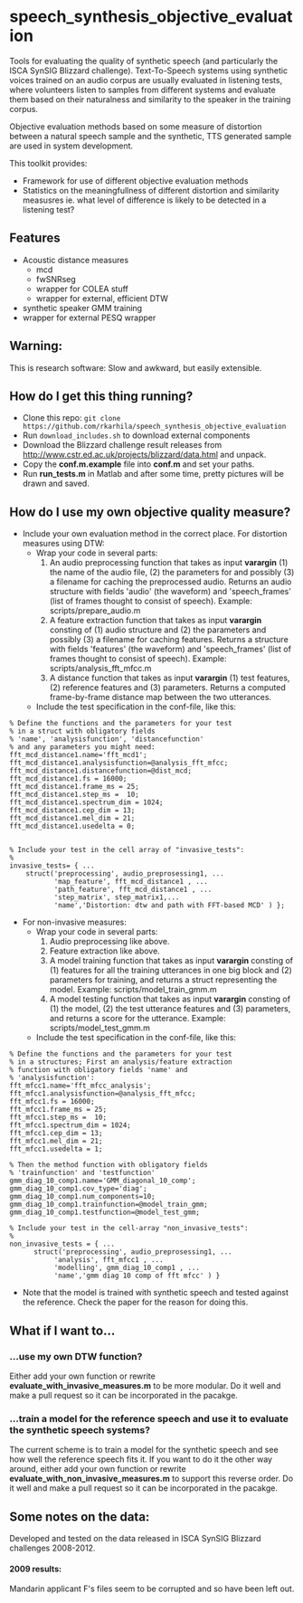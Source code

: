 # speech_synthesis_objective_evaluation #

Tools for evaluating the quality of synthetic speech (and particularly the ISCA SynSIG Blizzard challenge). Text-To-Speech systems using synthetic voices trained on an audio corpus are usually evaluated in listening  tests, where volunteers listen to samples from different systems and evaluate them based on their naturalness and similarity to the speaker in the training corpus.

Objective evaluation methods based on some measure of distortion between a natural speech sample and the synthetic, TTS generated sample are used in system development.

This toolkit provides:

* Framework for use of different objective evaluation   methods
* Statistics on the meaningfullness of different distortion and similarity measusres ie. what level of difference is likely to be detected in a listening test?


## Features ##

* Acoustic distance measures
  * mcd
  * fwSNRseg
  * wrapper for COLEA stuff
  * wrapper for external, efficient DTW
* synthetic speaker GMM training
* wrapper for external PESQ wrapper


## Warning: ##

This is research software: Slow and awkward, but easily extensible.


## How do I get this thing running? ##

* Clone this repo: `git clone https://github.com/rkarhila/speech_synthesis_objective_evaluation`
* Run `download_includes.sh` to download external components
* Download the Blizzard challenge result releases from http://www.cstr.ed.ac.uk/projects/blizzard/data.html and unpack.
* Copy the **conf.m.example** file into **conf.m** and  set your paths.
* Run **run_tests.m** in Matlab and after some time,  pretty pictures will be drawn and saved.

## How do I use my own objective quality measure? ##

* Include your own evaluation method in the correct place. For distortion measures using DTW:
  * Wrap your code in several parts: 
    1. An audio preprocessing function that takes as input **varargin** (1) the name of the audio file, (2) the parameters for and possibly (3) a filename for caching the preprocessed audio. Returns an audio structure with fields 'audio' (the waveform) and 'speech_frames' (list of frames thought to consist of speech).  Example: scripts/prepare_audio.m
    2. A feature extraction function that takes as input **varargin** consting of (1) audio structure and (2) the parameters and possibly (3) a filename for caching features. Returns a structure with fields 'features' (the waveform) and 'speech_frames' (list of frames thought to consist of speech). Example: scripts/analysis_fft_mfcc.m
    3. A distance function that takes as input **varargin** (1) test features, (2) reference features and (3) parameters. Returns a computed frame-by-frame distance map between the two utterances.
  * Include the test specification in the conf-file, like this:

```
% Define the functions and the parameters for your test
% in a struct with obligatory fields
% 'name', 'analysisfunction', 'distancefunction'
% and any parameters you might need:
fft_mcd_distance1.name='fft_mcd1';
fft_mcd_distance1.analysisfunction=@analysis_fft_mfcc;
fft_mcd_distance1.distancefunction=@dist_mcd; 
fft_mcd_distance1.fs = 16000;
fft_mcd_distance1.frame_ms = 25;
fft_mcd_distance1.step_ms =  10;
fft_mcd_distance1.spectrum_dim = 1024;
fft_mcd_distance1.cep_dim = 13;
fft_mcd_distance1.mel_dim = 21;
fft_mcd_distance1.usedelta = 0;


% Include your test in the cell array of "invasive_tests":
%
invasive_tests= { ...
    struct('preprocessing', audio_preprosessing1, ...
           'map_feature', fft_mcd_distance1 , ...
           'path_feature', fft_mcd_distance1 , ...
           'step_matrix', step_matrix1,...
           'name','Distortion: dtw and path with FFT-based MCD' ) };
```

* For non-invasive measures:
  * Wrap your code in several parts: 
    1. Audio preprocessing like above.
    2. Feature extraction like above.
    3. A model training function that takes as input **varargin** consting of (1) features for all the training utterances in one big block and (2) parameters for training, and returns a struct representing the model. Example: scripts/model_train_gmm.m 
    4. A model testing function that takes as input **varargin** consting of (1) the model, (2) the test utterance features and (3) parameters, and returns a score for the utterance. Example: scripts/model_test_gmm.m
  * Include the test specification in the conf-file, like this:

```
% Define the functions and the parameters for your test
% in a structures; First an analysis/feature extraction
% function with obligatory fields 'name' and 
% 'analysisfunction':
fft_mfcc1.name='fft_mfcc_analysis';
fft_mfcc1.analysisfunction=@analysis_fft_mfcc;
fft_mfcc1.fs = 16000;
fft_mfcc1.frame_ms = 25;
fft_mfcc1.step_ms =  10;
fft_mfcc1.spectrum_dim = 1024;
fft_mfcc1.cep_dim = 13;
fft_mfcc1.mel_dim = 21;
fft_mfcc1.usedelta = 1;

% Then the method function with obligatory fields
% 'trainfunction' and 'testfunction'
gmm_diag_10_comp1.name='GMM_diagonal_10_comp';
gmm_diag_10_comp1.cov_type='diag';
gmm_diag_10_comp1.num_components=10;
gmm_diag_10_comp1.trainfunction=@model_train_gmm;
gmm_diag_10_comp1.testfunction=@model_test_gmm;

% Include your test in the cell-array "non_invasive_tests":
%
non_invasive_tests = { ...
      struct('preprocessing', audio_preprosessing1, ...
           'analysis', fft_mfcc1 , ...
           'modelling', gmm_diag_10_comp1 , ...
           'name','gmm diag 10 comp of fft mfcc' ) }
```

  * Note that the model is trained with synthetic speech and tested against the reference. Check the paper for the reason for doing this.

## What if I want to... ##

### ...use my own DTW function? ###

Either add your own function or rewrite **evaluate_with_invasive_measures.m** to be more modular. Do it well and make a pull request so it can be incorporated in the pacakge.

### ...train a model for the reference speech and use it to evaluate the synthetic speech systems?  ###

The current scheme is to train a model for the synthetic speech and see how well the reference speech fits it. If you want to do it the other way around, either add your own function or rewrite **evaluate_with_non_invasive_measures.m** to support this reverse order. Do it well and make a pull request so it can be incorporated in the pacakge.




## Some notes on the data: ##

Developed and tested on the data released in ISCA SynSIG 
Blizzard challenges 2008-2012.

#### 2009 results: ####
Mandarin applicant F's files seem to be corrupted and so have been left out.

